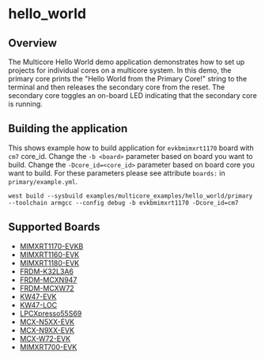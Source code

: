 # hello_world

## Overview

The Multicore Hello World demo application demonstrates how to set up projects for individual
cores on a multicore system.
In this demo, the primary core prints the "Hello World from the Primary Core!" string to the terminal and
then releases the secondary core from the reset.
The secondary core toggles an on-board LED indicating that the secondary core is running.

## Building the application

This shows example how to build application for `evkbmimxrt1170` board with `cm7` core_id.
Change the `-b <board>` parameter based on board you want to build.
Change the `-Dcore_id=<core_id>` parameter based on board core you want to build.
For these parameters please see attribute `boards:` in `primary/example.yml`.

```
west build --sysbuild examples/multicore_examples/hello_world/primary --toolchain armgcc --config debug -b evkbmimxrt1170 -Dcore_id=cm7
```

## Supported Boards

- [MIMXRT1170-EVKB](../../_boards/evkbmimxrt1170/multicore_examples/hello_world/example_board_readme.md)
- [MIMXRT1160-EVK](../../_boards/evkmimxrt1160/multicore_examples/hello_world/example_board_readme.md)
- [MIMXRT1180-EVK](../../_boards/evkmimxrt1180/multicore_examples/hello_world/example_board_readme.md)
- [FRDM-K32L3A6](../../_boards/frdmk32l3a6/multicore_examples/hello_world/example_board_readme.md)
- [FRDM-MCXN947](../../_boards/frdmmcxn947/multicore_examples/hello_world/example_board_readme.md)
- [FRDM-MCXW72](../../_boards/frdmmcxw72/multicore_examples/hello_world/example_board_readme.md)
- [KW47-EVK](../../_boards/kw47evk/multicore_examples/hello_world/example_board_readme.md)
- [KW47-LOC](../../_boards/kw47loc/multicore_examples/hello_world/example_board_readme.md)
- [LPCXpresso55S69](../../_boards/lpcxpresso55s69/multicore_examples/hello_world/example_board_readme.md)
- [MCX-N5XX-EVK](../../_boards/mcxn5xxevk/multicore_examples/hello_world/example_board_readme.md)
- [MCX-N9XX-EVK](../../_boards/mcxn9xxevk/multicore_examples/hello_world/example_board_readme.md)
- [MCX-W72-EVK](../../_boards/mcxw72evk/multicore_examples/hello_world/example_board_readme.md)
- [MIMXRT700-EVK](../../_boards/mimxrt700evk/multicore_examples/hello_world/example_board_readme.md)
